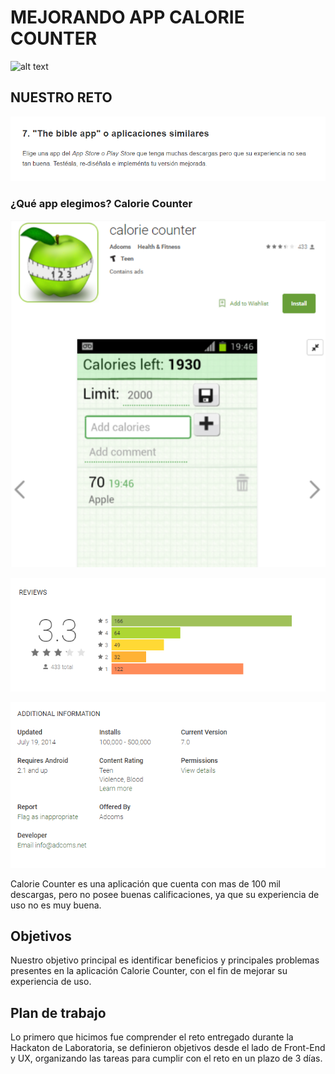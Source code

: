 # MEJORANDO APP CALORIE COUNTER 

![alt text](https://ibb.co/mGVjZc)

## NUESTRO RETO 
![alt text](https://github.com/minimalista12/Proyecto-Final/blob/master/imagenes/RETO.png)

### ¿Qué app elegimos?  Calorie Counter 
![alt text](https://github.com/minimalista12/Proyecto-Final/blob/master/imagenes/app1.png)

![alt text](https://github.com/minimalista12/Proyecto-Final/blob/master/imagenes/app2.png)

![alt text](https://github.com/minimalista12/Proyecto-Final/blob/master/imagenes/app3.png)

Calorie Counter es una aplicación que cuenta con mas de 100 mil descargas, pero no posee buenas calificaciones, ya que su experiencia de uso no es muy buena. 

## Objetivos
Nuestro objetivo principal es identificar beneficios y principales problemas presentes en la aplicación Calorie Counter, con el fin de mejorar su experiencia de uso.

## Plan de trabajo
Lo primero que hicimos fue comprender el reto entregado durante la Hackaton de Laboratoria, se definieron objetivos desde el lado de Front-End y UX, organizando las tareas para cumplir con el reto en un plazo de 3 días.

